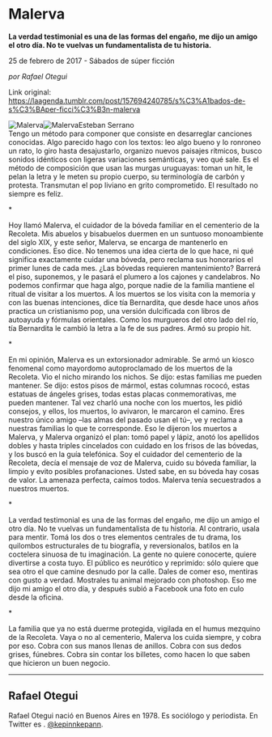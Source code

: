 # Malerva

**La verdad testimonial es una de las formas del engaño, me dijo un amigo el otro día. No te vuelvas un fundamentalista de tu historia.**

25 de febrero de 2017 - Sábados de súper ficción

_por Rafael Otegui_

Link original: https://laagenda.tumblr.com/post/157694240785/s%C3%A1bados-de-s%C3%BAper-ficci%C3%B3n-malerva

![Malerva](https://64.media.tumblr.com/9a554a62978c27bd72bc5ea8b366ee50/tumblr_inline_pjzvo0u0qH1t6q87u_500.jpg)![Malerva](https://64.media.tumblr.com/9a554a62978c27bd72bc5ea8b366ee50/tumblr_inline_pjzvo0u0qH1t6q87u_500.jpg)Esteban Serrano  
Tengo un método para componer que consiste en desarreglar canciones conocidas. Algo parecido hago con los textos: leo algo bueno y lo ronroneo un rato, lo giro hasta desajustarlo, organizo nuevos paisajes rítmicos, busco sonidos idénticos con ligeras variaciones semánticas, y veo qué sale. Es el método de composición que usan las murgas uruguayas: toman un hit, le pelan la letra y le meten su propio cuerpo, su terminología de carbón y protesta. Transmutan el pop liviano en grito comprometido. El resultado no siempre es feliz.

\*

Hoy llamó Malerva, el cuidador de la bóveda familiar en el cementerio de la Recoleta. Mis abuelos y bisabuelos duermen en un suntuoso monoambiente del siglo XIX, y este señor, Malerva, se encarga de mantenerlo en condiciones. Eso dice. No tenemos una idea cierta de lo que hace, ni qué significa exactamente cuidar una bóveda, pero reclama sus honorarios el primer lunes de cada mes. ¿Las bóvedas requieren mantenimiento? Barrerá el piso, suponemos, y le pasará el plumero a los cajones y candelabros. No podemos confirmar que haga algo, porque nadie de la familia mantiene el ritual de visitar a los muertos. A los muertos se los visita con la memoria y con las buenas intenciones, dice tía Bernardita, que desde hace unos años practica un cristianismo pop, una versión dulcificada con libros de autoayuda y fórmulas orientales. Como los murgueros del otro lado del río, tía Bernardita le cambió la letra a la fe de sus padres. Armó su propio hit.

\*

En mi opinión, Malerva es un extorsionador admirable. Se armó un kiosco fenomenal como mayordomo autoproclamado de los muertos de la Recoleta. Vio el nicho mirando los nichos. Se dijo: estas familias me pueden mantener. Se dijo: estos pisos de mármol, estas columnas rococó, estas estatuas de ángeles grises, todas estas placas conmemorativas, me pueden mantener. Tal vez charló una noche con los muertos, les pidió consejos, y ellos, los muertos, lo avivaron, le marcaron el camino. Eres nuestro único amigo –las almas del pasado usan el tú–, ve y reclama a nuestras familias lo que te corresponde. Eso le dijeron los muertos a Malerva, y Malerva organizó el plan: tomó papel y lápiz, anotó los apellidos dobles y hasta triples cincelados con cuidado en los frisos de las bóvedas, y los buscó en la guía telefónica. Soy el cuidador del cementerio de la Recoleta, decía el mensaje de voz de Malerva, cuido su bóveda familiar, la limpio y evito posibles profanaciones. Usted sabe, en su bóveda hay cosas de valor. La amenaza perfecta, caímos todos. Malerva tenía secuestrados a nuestros muertos.

\*

La verdad testimonial es una de las formas del engaño, me dijo un amigo el otro día. No te vuelvas un fundamentalista de tu historia. Al contrario, usala para mentir. Tomá los dos o tres elementos centrales de tu drama, los quilombos estructurales de tu biografía, y reversionalos, batilos en la coctelera sinuosa de tu imaginación. La gente no quiere conocerte, quiere divertirse a costa tuyo. El público es neurótico y reprimido: sólo quiere que sea otro el que camine desnudo por la calle. Dales de comer eso, mentiras con gusto a verdad. Mostrales tu animal mejorado con photoshop. Eso me dijo mi amigo el otro día, y después subió a Facebook una foto en culo desde la oficina.

\*

La familia que ya no está duerme protegida, vigilada en el humus mezquino de la Recoleta. Vaya o no al cementerio, Malerva los cuida siempre, y cobra por eso. Cobra con sus manos llenas de anillos. Cobra con sus dedos grises, fúnebres. Cobra sin contar los billetes, como hacen lo que saben que hicieron un buen negocio. 



---

Rafael Otegui
-------------

Rafael Otegui nació en Buenos Aires en 1978. Es sociólogo y periodista. En Twitter es . [@kepinnkepann](https://twitter.com/KepinnKepann).

